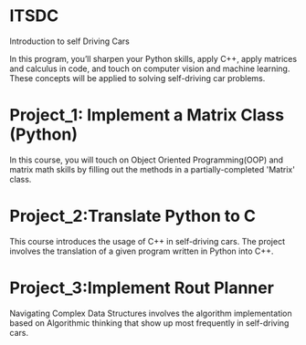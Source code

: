 # ITSDC
Introduction to self Driving Cars

In this program, you’ll sharpen your Python skills, apply C++, apply matrices and calculus in code, and touch on computer vision and machine learning. These concepts will be applied to solving self-driving car problems.

# Project_1: Implement a Matrix Class (Python)
In this course, you will touch on Object Oriented Programming(OOP) and matrix math skills by filling out the methods in a partially-completed 'Matrix' class.

# Project_2:Translate Python to C
This course introduces the usage of C++ in self-driving cars. The project involves the translation of a given program written in Python into C++.

# Project_3:Implement Rout Planner
Navigating Complex Data Structures involves the algorithm implementation based on Algorithmic thinking that show up most frequently in self-driving cars.
